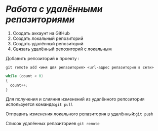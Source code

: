  # ***Работа с удалёнными репазиториями***

 1. Создать аккаунт на  GitHub
 2. Создать локальный репозиторий 
 3. Создать удалённый репозиторий 
 5. Связать удалённый репозиторий с локальным 

 Добавить репозиторий к проекту :
```
git remote add <имя для репазитория> <url-адрес репазитория в сети>
```
```C#
while (count < 0)
{
  count++;
}
```
Для получения и слияния изменений из удалённого репозитория используется команда:`git pull`

Отправить изменения локального репазитория в удалённый:`git push`

Список удалённых репазиториев `git remote`